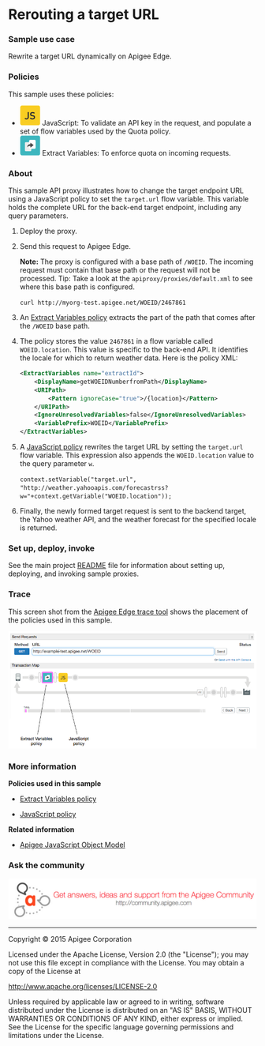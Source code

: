 # Rerouting a target URL

### Sample use case

Rewrite a target URL dynamically on Apigee Edge.

### Policies 

This sample uses these policies: 

* ![alt text](../../images/icon-policy-javascript.jpg "JavaScript policy") JavaScript: To validate an API key in the request, and populate a set of flow variables used by the Quota policy. 
* ![alt text](../../images/icon_policy_extract-variable.jpg "Extract Variables policy") Extract Variables: To enforce quota on incoming requests. 

### About

This sample API proxy illustrates how to change the target endpoint URL using a JavaScript policy to set the `target.url` flow variable. This variable holds the complete URL for the back-end target endpoint, including any query parameters.  

1. Deploy the proxy. 
1. Send this request to Apigee Edge. 

    **Note:** The proxy is configured with a base path of `/WOEID`. The incoming request must contain that base path or the request will not be processed. Tip: Take a look at the `apiproxy/proxies/default.xml` to see where this base path is configured.

    `curl http://myorg-test.apigee.net/WOEID/2467861`

2. An [Extract Variables policy](http://apigee.com/docs/api-services/reference/extract-variables-policy) extracts the part of the path that comes after the `/WOEID` base path. 

3. The policy stores the value `2467861` in a flow variable called `WOEID.location`. This value is specific to the back-end API. It identifies the locale for which to return weather data. Here is the policy XML:

    ```xml
    <ExtractVariables name="extractId">
        <DisplayName>getWOEIDNumberfromPath</DisplayName>
        <URIPath>
            <Pattern ignoreCase="true">/{location}</Pattern>
        </URIPath>
        <IgnoreUnresolvedVariables>false</IgnoreUnresolvedVariables>
        <VariablePrefix>WOEID</VariablePrefix>
    </ExtractVariables>
    ```


4. A [JavaScript policy](http://apigee.com/docs/api-services/reference/javascript-policy) rewrites the target URL by setting the `target.url` flow variable. This expression also appends the `WOEID.location` value to the query parameter `w`.

    `context.setVariable("target.url", "http://weather.yahooapis.com/forecastrss?w="+context.getVariable("WOEID.location"));`

5. Finally, the newly formed target request is sent to the backend target, the Yahoo weather API, and the weather forecast for the specified locale is returned. 

### Set up, deploy, invoke

See the main project [README](../../README.md) file for information about setting up, deploying, and invoking sample proxies. 

### Trace

This screen shot from the [Apigee Edge trace tool](http://apigee.com/docs/api-services/content/using-trace-tool-0) shows the placement of the policies used in this sample. 

![alt text](../../images/target-reroute-trace.png)

### More information

**Policies used in this sample**

* [Extract Variables policy](http://apigee.com/docs/api-services/reference/extract-variables-policy)

* [JavaScript policy](http://apigee.com/docs/api-services/reference/javascript-policy)

**Related information**
* [Apigee JavaScript Object Model](http://apigee.com/docs/api-services/reference/javascript-object-model)

### Ask the community

[![alt text](../../images/apigee-community.png "Apigee Community is a great place to ask questions and find answers about developing API proxies. ")](https://community.apigee.com?via=github)

---

Copyright © 2015 Apigee Corporation

Licensed under the Apache License, Version 2.0 (the "License"); you may not use
this file except in compliance with the License. You may obtain a copy
of the License at

http://www.apache.org/licenses/LICENSE-2.0

Unless required by applicable law or agreed to in writing, software
distributed under the License is distributed on an "AS IS" BASIS,
WITHOUT WARRANTIES OR CONDITIONS OF ANY KIND, either express or implied.
See the License for the specific language governing permissions and
limitations under the License.

